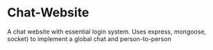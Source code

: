 # Chat-Website
A chat website with essential login system. Uses express, mongoose, socket) to implement a global chat and person-to-person 
